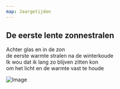 ```yaml
---
map: Jaargetijden
---
```


## De eerste lente zonnestralen

Achter glas en in de zon \
de eerste warmte stralen na de winterkoude \
Ik wou dat ik lang zo blijven zitten kon \
om het licht en de warmte vast te houde

![Image](IMG_20200424_170611_Bokeh.jpg)
